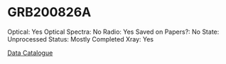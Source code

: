 # GRB200826A

Optical: Yes
Optical Spectra: No
Radio: Yes
Saved on Papers?: No
State: Unprocessed
Status: Mostly Completed
Xray: Yes

[Data Catalogue](GRB200826A%20088fefa1453043fa8b29450aa73b45fa/Data%20Catalogue%20c163a3a4b958434f8ab9b76bf6947e0a.csv)